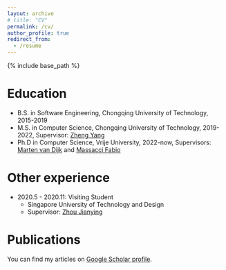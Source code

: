 ```yaml
---
layout: archive
# title: "CV"
permalink: /cv/
author_profile: true
redirect_from:
  - /resume
---
```


{% include base_path %}

Education
======
* B.S. in Software Engineering, Chongqing University of Technology, 2015-2019
* M.S. in Computer Science, Chongqing University of Technology, 2019-2022, Supervisor: <a href="https://scholar.google.com/citations?user=X6csOLgAAAAJ&hl=en&authuser=1">Zheng Yang</a>
* Ph.D in Computer Science, Vrije University, 2022-now, Supervisors: <a href="https://scholar.google.com/citations?hl=en&user=byCWPiwAAAAJ&view_op=list_works&sortby=pubdate">Marten van Dijk</a> and <a href="https://fabiomassacci.github.io/">Massacci Fabio</a>

Other experience
======
* 2020.5 - 2020.11: Visiting Student
  * Singapore University of Technology and Design
  * Supervisor: <a href="https://scholar.google.com.au/citations?hl=en&user=T-Uf3dYAAAAJ&view_op=list_works&sortby=pubdate">Zhou Jianying</a>
  
<!-- Skills
======
* Skill 1
* Skill 2
  * Sub-skill 2.1
  * Sub-skill 2.2
  * Sub-skill 2.3
* Skill 3 -->

Publications
======
 You can find my articles on <a href="https://scholar.google.com/citations?user=6w1u0fAAAAAJ&hl=en&authuser=1">Google Scholar profile</a>.
  <!-- <ul>{% for post in site.publications %}
    {% include archive-single-cv.html %}
  {% endfor %}</ul> -->
  
<!-- Talks
======
  <ul>{% for post in site.talks %}
    {% include archive-single-talk-cv.html %}
  {% endfor %}</ul>
   -->
<!-- Teaching
======
  <ul>{% for post in site.teaching %}
    {% include archive-single-cv.html %}
  {% endfor %}</ul> -->
  
<!-- Service and leadership
======
* Currently signed in to 43 different slack teams -->
